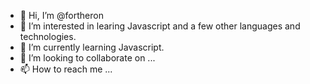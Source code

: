 - 👋 Hi, I’m @fortheron
- 👀 I’m interested in learing Javascript and a few other languages and technologies.
- 🌱 I’m currently learning Javascript.
- 💞️ I’m looking to collaborate on ...
- 📫 How to reach me ...

<!---
fortheron/fortheron is a ✨ special ✨ repository because its `README.md` (this file) appears on your GitHub profile.
You can click the Preview link to take a look at your changes.
--->
